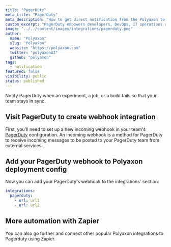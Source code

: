 ```yaml
---
title: "PagerDuty"
meta_title: "PagerDuty"
meta_description: "How to get direct notification from the Polyaxon to your PagerDuty channels. Notify PagerDuty when an experiment, job, build is finished so that your team stays in sync."
custom_excerpt: "PagerDuty empowers developers, DevOps, IT operations and business leaders to prevent and resolve business-impacting incidents for exceptional customer experience."
image: "../../content/images/integrations/pagerduty.png"
author:
  name: "Polyaxon"
  slug: "Polyaxon"
  website: "https://polyaxon.com"
  twitter: "polyaxonAI"
  github: "polyaxon"
tags: 
  - notification
featured: false
visibility: public
status: published
---
```


Notify PagerDuty when an experiment, a job, or a build fails so that your team stays in sync.

## Visit PagerDuty to create webhook integration

First, you'll need to set up a new incoming webhook in your team's [PagerDuty](https://support.pagerduty.com/docs/webhooks) configuration. 
An incoming webhook is a method for PagerDuty to receive incoming messages to be posted to your PagerDuty team from external services.

## Add your PagerDuty webhook to Polyaxon deployment config

Now you can add your PagerDuty's webhook to the integrations' section:

```yaml
integrations:
  pagerduty:
    - url: url1
    - url: url2
```

## More automation with Zapier

You can also go further and connect other popular Polyaxon integrations to Pagerduty using Zapier.
